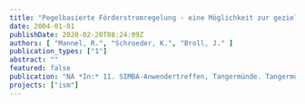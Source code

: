 ```yaml
---
title: "Pegelbasierte Förderstromregelung - eine Möglichkeit zur gezielten Bewirtschaftung des Kanals"
date: 2004-01-01
publishDate: 2020-02-20T08:24:09Z
authors: [ "Mannel, R.", "Schroeder, K.", "Broll, J." ]
publication_types: ["1"]
abstract: ""
featured: false
publication: "NA *In:* 11. SIMBA-Anwendertreffen, Tangermünde. Tangermünde. 4. - 5.5.2004"
projects: ["ism"]
---
```


